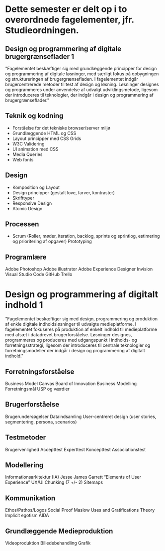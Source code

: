 # Dette semester er delt op i to overordnede fagelementer, jfr. Studieordningen.
## Design og programmering af digitale brugergrænseflader 1

"Fagelementet beskæftiger sig med grundlæggende principper for design og programmering af digitale løsninger, med særligt fokus på opbygningen og struktureringen af brugergrænsefladen.
I fagelementet indgår brugercentrerede metoder til test af design og løsning.
Løsninger designes og programmeres under anvendelse af udvalgt udviklingsmetode, ligesom der introduceres til teknologier, der indgår i design og programmering af brugergrænseflader."

## Teknik og kodning
- Forståelse for det tekniske browser/server miljø
- Grundlæggende HTML og CSS
- Layout principper med CSS Grids
- W3C Validering
- UI animation med CSS
- Media Queries
- Web fonts

## Design
- Komposition og Layout
- Design principper (gestalt love, farver, kontraster)
- Skrifttyper
- Responsive Design
- Atomic Design

## Processen
- Scrum (Roller, møder, iteration, backlog, sprints og sprintlog, estimering og prioritering af opgaver)
Prototyping

## Programlære
Adobe Photoshop
Adobe illustrator
Adobe Experience Designer
Invision
Visual Studio Code
GitHub
Trello


# Design og programmering af digitalt indhold 1
"Fagelementet beskæftiger sig med design, programmering og produktion af enkle digitale indholdsløsninger til udvalgte medieplatforme. I fagelementet fokuseres på produktion af enkelt indhold til medieplatforme med afsæt i datadrevet brugerforståelse.
Løsninger designes, programmeres og produceres med udgangspunkt i indholds- og forretningsstrategi, ligesom der introduceres til centrale teknologier og forretningsmodeller der indgår i design og programmering af digitalt indhold."

## Forretningsforståelse
Business Model Canvas
Board of Innovation Business Modelling
Forretningsmål
USP og værdier

## Brugerforståelse
Brugerundersøgelser
Dataindsamling
User-centreret design (user stories, segmentering, persona, scenarios)

## Testmetoder
Brugervenlighed
Accepttest
Experttest
Koncepttest
Associationstest

## Modellering
Informationsarkitektur (IA)
Jesse James Garrett “Elements of User Experience”
UX/UI
Chunking (7 +/- 2)
Sitemaps

## Kommunikation
Ethos/Pathos/Logos
Social Proof
Maslow
Uses and Gratifications Theory
Implicit egotism
AIDA

## Grundlæggende Medieproduktion
Videoproduktion
Billedebehandling
Grafik